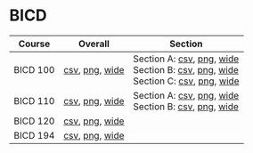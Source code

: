# BICD

| Course | Overall | Section |
| ------ | ------- | ------- |
| BICD 100 | [csv](https://github.com/UCSD-Historical-Enrollment-Data/2025Winter/blob/main/overall/BICD%20100.csv), [png](https://raw.githubusercontent.com/UCSD-Historical-Enrollment-Data/2025Winter/main/plot_overall/BICD%20100.png), [wide](https://raw.githubusercontent.com/UCSD-Historical-Enrollment-Data/2025Winter/main/plot_overall_wide/BICD%20100.png) | Section A: [csv](https://github.com/UCSD-Historical-Enrollment-Data/2025Winter/blob/main/section/BICD%20100_A.csv), [png](https://raw.githubusercontent.com/UCSD-Historical-Enrollment-Data/2025Winter/main/plot_section/BICD%20100_A.png), [wide](https://raw.githubusercontent.com/UCSD-Historical-Enrollment-Data/2025Winter/main/plot_section_wide/BICD%20100_A.png)<br>Section B: [csv](https://github.com/UCSD-Historical-Enrollment-Data/2025Winter/blob/main/section/BICD%20100_B.csv), [png](https://raw.githubusercontent.com/UCSD-Historical-Enrollment-Data/2025Winter/main/plot_section/BICD%20100_B.png), [wide](https://raw.githubusercontent.com/UCSD-Historical-Enrollment-Data/2025Winter/main/plot_section_wide/BICD%20100_B.png)<br>Section C: [csv](https://github.com/UCSD-Historical-Enrollment-Data/2025Winter/blob/main/section/BICD%20100_C.csv), [png](https://raw.githubusercontent.com/UCSD-Historical-Enrollment-Data/2025Winter/main/plot_section/BICD%20100_C.png), [wide](https://raw.githubusercontent.com/UCSD-Historical-Enrollment-Data/2025Winter/main/plot_section_wide/BICD%20100_C.png) |
| BICD 110 | [csv](https://github.com/UCSD-Historical-Enrollment-Data/2025Winter/blob/main/overall/BICD%20110.csv), [png](https://raw.githubusercontent.com/UCSD-Historical-Enrollment-Data/2025Winter/main/plot_overall/BICD%20110.png), [wide](https://raw.githubusercontent.com/UCSD-Historical-Enrollment-Data/2025Winter/main/plot_overall_wide/BICD%20110.png) | Section A: [csv](https://github.com/UCSD-Historical-Enrollment-Data/2025Winter/blob/main/section/BICD%20110_A.csv), [png](https://raw.githubusercontent.com/UCSD-Historical-Enrollment-Data/2025Winter/main/plot_section/BICD%20110_A.png), [wide](https://raw.githubusercontent.com/UCSD-Historical-Enrollment-Data/2025Winter/main/plot_section_wide/BICD%20110_A.png)<br>Section B: [csv](https://github.com/UCSD-Historical-Enrollment-Data/2025Winter/blob/main/section/BICD%20110_B.csv), [png](https://raw.githubusercontent.com/UCSD-Historical-Enrollment-Data/2025Winter/main/plot_section/BICD%20110_B.png), [wide](https://raw.githubusercontent.com/UCSD-Historical-Enrollment-Data/2025Winter/main/plot_section_wide/BICD%20110_B.png) |
| BICD 120 | [csv](https://github.com/UCSD-Historical-Enrollment-Data/2025Winter/blob/main/overall/BICD%20120.csv), [png](https://raw.githubusercontent.com/UCSD-Historical-Enrollment-Data/2025Winter/main/plot_overall/BICD%20120.png), [wide](https://raw.githubusercontent.com/UCSD-Historical-Enrollment-Data/2025Winter/main/plot_overall_wide/BICD%20120.png) |  |
| BICD 194 | [csv](https://github.com/UCSD-Historical-Enrollment-Data/2025Winter/blob/main/overall/BICD%20194.csv), [png](https://raw.githubusercontent.com/UCSD-Historical-Enrollment-Data/2025Winter/main/plot_overall/BICD%20194.png), [wide](https://raw.githubusercontent.com/UCSD-Historical-Enrollment-Data/2025Winter/main/plot_overall_wide/BICD%20194.png) |  |
